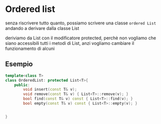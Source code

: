 # Ordered list

senza riscrivere tutto quanto, possiamo scrivere una classe `ordered List` andando a derivare dalla classe List

deriviamo da List con il modificatore protected, perchè non vogliamo che siano accessibili tutti i metodi di List, anzi vogliamo cambiare il funzionamento di alcuni

## Esempio

```cpp
template<class T>
class OrderedList: protected List<T>{
	public:
		void insert(const T& v);
		void remove(const T& v) { List<T>::remove(v); }
		bool find(const T& v) const { List<T>::find(v); }
		bool empty(const T& v) const { List<T>::empty(v); }


}
```
